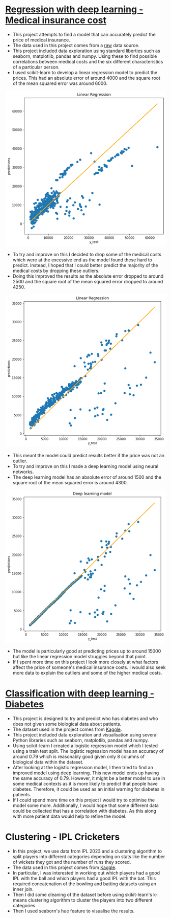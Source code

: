 # [Regression with deep learning - Medical insurance cost](https://github.com/lcwhite29/Project-Regression)
- This project attempts to find a model that can accurately predict the price of medical insurance.
- The data used in this project comes from a [raw](https://raw.githubusercontent.com/stedy/Machine-Learning-with-R-datasets/master/insurance.csv) data source.
- This project included data exploration using standard liberties such as seaborn, matplotlib, pandas and numpy. Using these to find possible correlations between medical costs and the six different characteristics of a particular person.
- I used scikit-learn to develop a linear regression model to predict the prices. This had an absolute error of around 4000 and the square root of the mean squared error was around 6000.

![](Images/Picture_1.png)

- To try and improve on this I decided to drop some of the medical costs which were at the excessive end as the model found these hard to predict. Instead, I hoped that I could better predict the majority of the medical costs by dropping these outliers.
- Doing this improved the results as the absolute error dropped to around 2500 and the square root of the mean squared error dropped to around 4250.

![](Images/Picture_2.png)

- This meant the model could predict results better if the price was not an outlier.
- To try and improve on this I made a deep learning model using neural networks.
- The deep learning model has an absolute error of around 1500 and the square root of the mean squared error is around 4300.

![](Images/Picture_3.png)

- The model is particularly good at predicting prices up to around 15000 but like the linear regression model struggles beyond that point.
- If I spent more time on this project I look more closely at what factors affect the price of someone's medical insurance costs. I would also seek more data to explain the outliers and some of the higher medical costs.

# [Classification with deep learning - Diabetes](https://github.com/lcwhite29/Project-Classification)
- This project is designed to try and predict who has diabetes and who does not given some biological data about patients.
- The dataset used in the project comes from [Kaggle](https://www.kaggle.com/datasets/ashishkumarjayswal/diabetes-dataset?resource=download).
- This project included data exploration and visualisation using several Python libraries such as seaborn, matplotlib, pandas and numpy.
- Using scikit-learn I created a logistic regression model which I tested using a train test split. The logistic regression model has an accuracy of around 0.79 which is reasonably good given only 8 columns of biological data within the dataset.
- After looking at the logistic regression model, I then tried to find an improved model using deep learning. This new model ends up having the same accuracy of 0.79. However, it might be a better model to use in some medical contexts as it is more likely to predict that people have diabetes. Therefore, it could be used as an initial warning for diabetes in patients.
- If I could spend more time on this project I would try to optimise the model some more. Additionally, I would hope that some different data could be collected that has a correlation with diabetes. As this along with more patient data would help to refine the model.

# Clustering - IPL Cricketers
- In this project, we use data from IPL 2023 and a clustering algorithm to split players into different categories depending on stats like the number of wickets they got and the number of runs they scored.
- The data used in this project comes from [Kaggle](https://www.kaggle.com/datasets/purnend26/ipl-2023-dataset).
- In particular, I was interested in working out which players had a good IPL with the ball and which players had a good IPL with the bat. This required concatenation of the bowling and batting datasets using an inner join.
- Then I did some cleaning of the dataset before using skikit-learn's k-means clustering algorithm to cluster the players into two different categories.
- Then I used seaborn's hue feature to visualise the results.
